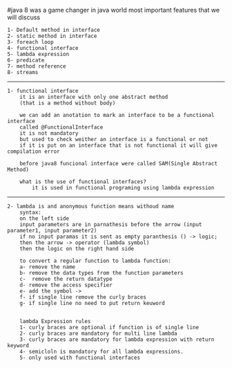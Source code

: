 #java 8 was a game changer in java world
most important features that we will discuss
    
    1- Default method in interface
    2- static method in interface
    3- foreach loop
    4- functional interface
    5- lambda expression
    6- predicate
    7- method reference
    8- streams


-----------------------------------------------------
    1- functional interface
        it is an interface with only one abstract method
        (that is a method without body)
        
        we can add an anotation to mark an interface to be a functional interface
        called @FunctionalInterface
        it is not mandatory
        but used to check weither an interface is a functional or not
        if it is put on an interface that is not functional it will give compilation error

        before java8 funcional interface were called SAM(Single Abstract Method)

        what is the use of functional interfaces?
            it is used in functional programing using lambda expression

-----------------------------------------------------


    2- lambda is and anonymous function means withoud name
        syntax:
        on the left side
        input parameters are in parnathesis before the arrow (input parameter1, input parameter2)
        if no input paramas it is sent as empty paranthesis () -> logic;
        then the arrow -> operator (lambda symbol)
        then the logic on the right hand side
        
        to convert a regular function to lambda function:
        a- remove the name
        b- remove the data types from the function parameters
        c-  remove the return datatype
        d- remove the access specifier
        e- add the symbol ->
        f- if single line remove the curly braces
        g- if single line no need to put return keuword
        

        lambda Expression rules
        1- curly braces are optional if function is of single line
        2- curly braces are mandatory for multi line lambda
        3- curly braces are mandatory for lambda expression with return keyword
        4- semicloln is mandatory for all lambda expressions.
        5- only used with functional interfaces